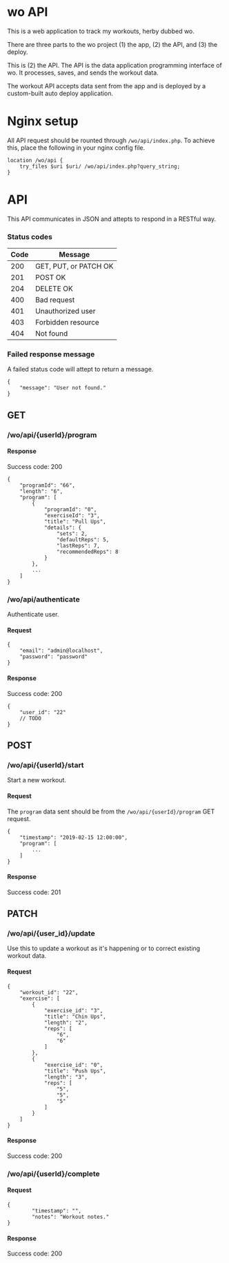 # wo API

This is a web application to track my workouts, herby dubbed wo.

There are three parts to the wo project (1) the app, (2) the API, and (3) the deploy.

This is (2) the API. The API is the data application programming interface of wo. It processes, saves, and sends the workout data.

The workout API accepts data sent from the app and is deployed by a custom-built auto deploy application.

# Nginx setup

All API request should be rounted through `/wo/api/index.php`. To achieve this, place the following in your nginx config file.

```
location /wo/api {
    try_files $uri $uri/ /wo/api/index.php?query_string;
}
```

# API

This API communicates in JSON and attepts to respond in a RESTful way.

### Status codes

Code | Message
---- | -------
200  | GET, PUT, or PATCH OK
201  | POST OK
204  | DELETE OK
400  | Bad request
401  | Unauthorized user
403  | Forbidden resource
404  | Not found

### Failed response message

A failed status code will attept to return a message.

```
{
    "message": "User not found."
}
```

## GET

### /wo/api/{userId}/program

#### Response

Success code: 200

```
{
    "programId": "66",
    "length": "6",
    "program": [
        {
            "programId": "0",
            "exerciseId": "3",
            "title": "Pull Ups",
            "details": {
                "sets": 2,
                "defaultReps": 5,
                "lastReps": 7,
                "recommendedReps": 8
            }
        },
        ...
    ]
}
```

### /wo/api/authenticate

Authenticate user.

#### Request

```
{
    "email": "admin@localhost",
    "password": "password"
}
```

#### Response

Success code: 200

```
{
    "user_id": "22"
    // TODO
}
```

## POST

### /wo/api/{userId}/start

Start a new workout.

#### Request

The `program` data sent should be from the `/wo/api/{userId}/program` GET request.

```
{
    "timestamp": "2019-02-15 12:00:00",
    "program": [
        ...
    ]
}
```

#### Response

Success code: 201

## PATCH

### /wo/api/{user_id}/update

Use this to update a workout as it's happening or to correct existing workout data.

#### Request

```
{
    "workout_id": "22",
    "exercise": [
        {
            "exercise_id": "3",
            "title": "Chin Ups",
            "length": "2",
            "reps": [
                "6",
                "6"
            ]
        },
        {
            "exercise_id": "0",
            "title": "Push Ups",
            "length": "3",
            "reps": [
                "5",
                "5",
                "5"
            ]
        }
    ]
}
```

#### Response

Success code: 200

### /wo/api/{userId}/complete


#### Request

```
{
        "timestamp": "",
        "notes": "Workout notes."
}
```

#### Response

Success code: 200


